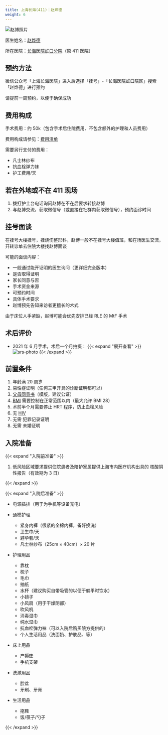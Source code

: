 ```yaml
---
title: 上海长海(411)｜赵烨德
weight: 6
---
```


![赵博照片](/images/doctor/zhao-yede.jpg)

医生姓名：[赵烨德](https://www.haodf.com/doctor/6964528056.html)

所在医院：[长海医院虹口分院](https://amap.com/place/B0FFKP410J)（原 411 医院）

## 预约方法

微信公众号「上海长海医院」进入后选择「挂号」-「长海医院虹口院区」搜索「赵烨德」进行预约

请提前一周预约，以便于确保成功

## 费用构成

手术费用：约 50k（包含手术后住院费用、不包含额外的护理和人员费用）

费用构成请参见：[费用清单](/documents/srs-chhospital-fee-list.pdf)

需要另行支付的费用：

- 凡士林纱布
- 抗血栓弹力袜
- 护工费用/天

## 若在外地或不在 411 现场

1. 拨打护士台电话询问赵博在不在后要求转接赵博
1. 与赵博交流，获取微信号（或直接在社群内获取微信号），预约面诊时间

## 挂号面谈

在挂号大楼挂号，挂烧伤整形科，赵博一般不在挂号大楼值班，和在场医生交流，开转诊单去住院大楼找赵博面谈

可能的面谈内容：

- 一般通过能开证明的医生询问（更详细完全版本）
- 是否取得证明
- 家长同意与否
- 手术资金来源
- 可预约时间
- 具体手术要求
- 赵博预先告知来访者更擅长的术式

由于床位人手紧缺，赵博可能会优先安排已经 RLE 的 MtF 手术

## 术后评价

- 2021 年 6 月手术，术后一个月拍摄：
  {{< expand "展开查看" >}}
  ![srs-photo](/images/srs/srs-411.jpg)
  {{< /expand >}}

## 前置条件

1. 年龄满 20 周岁
1. 易性症证明（任何三甲开具的诊断证明都可以）
1. [父母同意书](/documents/srs-chhospital.pdf)（模版，建议公证）
1. [BMI](https://zh.wikipedia.org/zh-cn/身体质量指数) 需要控制在正常范围以内（最大允许 BMI 28）
1. 术前半个月需要停止 HRT 程序，防止血栓风险
1. 无 [HIV](https://zh.wikipedia.org/zh-cn/HIV)
1. 无需 犯罪记录证明
1. 无需 未婚证明

## 入院准备

{{< expand "入院前准备" >}}

1. 低风险区域要求提供住院患者及陪护家属提供上海市内医疗机构出具的 核酸阴性报告（有效期为 3 日）

{{< /expand >}}

{{< expand "入院后准备" >}}

- 电源插排（用于为手机等设备充电）

- 通模护理

  - 紧身内裤（很紧的全棉内裤，备好换洗）
  - 卫生巾/天
  - 避孕套/天
  - 凡士林纱布（25cm &times; 40cm）&times; 20 片

- 护理用品

  - 靠枕
  - 梳子
  - 毛巾
  - 抽纸
  - 水杯（建议购买自带吸管的以便于躺平时饮水）
  - 小镜子
  - 小风扇（用于干燥阴部）
  - 吹风机
  - 消毒湿巾
  - 纯水湿巾
  - 抗血栓弹力袜（可以入院后购买院方提供的）
  - 个人生活用品（洗面奶、护肤品、等）

- 床上用品

  - 产褥垫
  - 手机支架

- 洗漱用品

  - 脸盆
  - 牙刷、牙膏

- 生活用品

  - 拖鞋
  - 饭/筷子/勺子

{{< /expand >}}
